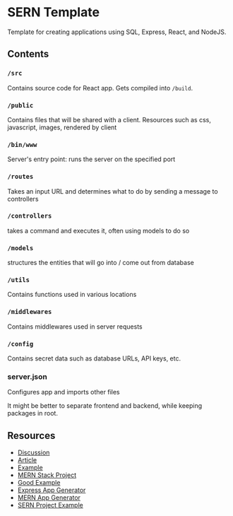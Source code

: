 # SERN Template
Template for creating applications using SQL, Express, React, and NodeJS.

## Contents

### `/src`
Contains source code for React app. Gets compiled into `/build`.

### `/public`
Contains files that will be shared with a client. Resources such as css, javascript, images, rendered by client

### `/bin/www`
Server's entry point: runs the server on the specified port

### `/routes`
Takes an input URL and determines what to do by sending a message to controllers

### `/controllers`
takes a command and executes it, often using models to do so

### `/models`
structures the entities that will go into / come out from database

### `/utils`
Contains functions used in various locations

### `/middlewares`
Contains middlewares used in server requests





### `/config`
Contains secret data such as database URLs, API keys, etc.

### server.json
Configures app and imports other files



It might be better to separate frontend and backend, while keeping packages in root.




## Resources
- [Discussion](https://stackoverflow.com/questions/51126472/how-to-organise-file-structure-of-backend-and-frontend-in-mern)
- [Article](https://www.codementor.io/@olatundegaruba/nodejs-restful-apis-in-10-minutes-q0sgsfhbd)
- [Example](https://github.com/osenvosem/typescript-full-stack-boilerplate#the-project-structure)
- [MERN Stack Project](https://github.com/didinj/mern-stack-crud)
- [Good Example](https://github.com/didinj/mern-stack-crud)
- [Express App Generator](https://expressjs.com/en/starter/generator.html)
- [MERN App Generator](https://www.npmjs.com/package/mern-app-generator)
- [SERN Project Example](https://github.com/sequelize/express-example)
